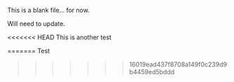 This is a blank file... for now.

Will need to update.

<<<<<<< HEAD
This is another test

=======
Test
>>>>>>> 16019ead437f8708a149f0c239d9b4459ed5bddd
